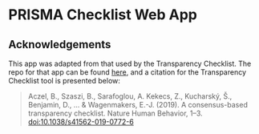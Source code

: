 
<!-- README.md is generated from README.Rmd. Please edit that file -->

# PRISMA Checklist Web App

## Acknowledgements

This app was adapted from that used by the Transparency Checklist. The
repo for that app can be found
[here](https://github.com/BalazsAczel/TransparencyChecklist), and a
citation for the Transparency Checklist tool is presented below:

> Aczel, B., Szaszi, B., Sarafoglou, A. Kekecs, Z., Kucharský, Š.,
> Benjamin, D., … & Wagenmakers, E.-J. (2019). A consensus-based
> transparency checklist. Nature Human Behavior, 1–3.
> <doi:10.1038/s41562-019-0772-6>
